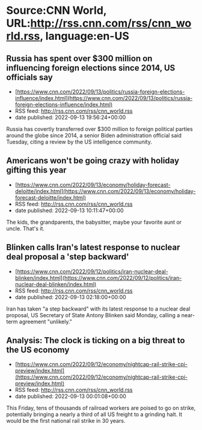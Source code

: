 # Source:CNN World, URL:http://rss.cnn.com/rss/cnn_world.rss, language:en-US

## Russia has spent over $300 million on influencing foreign elections since 2014, US officials say
 - [https://www.cnn.com/2022/09/13/politics/russia-foreign-elections-influence/index.html](https://www.cnn.com/2022/09/13/politics/russia-foreign-elections-influence/index.html)
 - RSS feed: http://rss.cnn.com/rss/cnn_world.rss
 - date published: 2022-09-13 19:56:24+00:00

Russia has covertly transferred over $300 million to foreign political parties around the globe since 2014, a senior Biden administration official said Tuesday, citing a review by the US intelligence community.

## Americans won't be going crazy with holiday gifting this year
 - [https://www.cnn.com/2022/09/13/economy/holiday-forecast-deloitte/index.html](https://www.cnn.com/2022/09/13/economy/holiday-forecast-deloitte/index.html)
 - RSS feed: http://rss.cnn.com/rss/cnn_world.rss
 - date published: 2022-09-13 10:11:47+00:00

The kids, the grandparents, the babysitter, maybe your favorite aunt or uncle. That's it.

## Blinken calls Iran's latest response to nuclear deal proposal a 'step backward'
 - [https://www.cnn.com/2022/09/12/politics/iran-nuclear-deal-blinken/index.html](https://www.cnn.com/2022/09/12/politics/iran-nuclear-deal-blinken/index.html)
 - RSS feed: http://rss.cnn.com/rss/cnn_world.rss
 - date published: 2022-09-13 02:18:00+00:00

Iran has taken "a step backward" with its latest response to a nuclear deal proposal, US Secretary of State Antony Blinken said Monday, calling a near-term agreement "unlikely."

## Analysis: The clock is ticking on a big threat to the US economy
 - [https://www.cnn.com/2022/09/12/economy/nightcap-rail-strike-cpi-preview/index.html](https://www.cnn.com/2022/09/12/economy/nightcap-rail-strike-cpi-preview/index.html)
 - RSS feed: http://rss.cnn.com/rss/cnn_world.rss
 - date published: 2022-09-13 00:01:08+00:00

This Friday, tens of thousands of railroad workers are poised to go on strike, potentially bringing a nearly a third of all US freight to a grinding halt. It would be the first national rail strike in 30 years.

